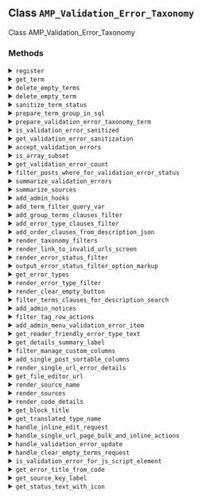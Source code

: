 ## Class `AMP_Validation_Error_Taxonomy`

Class AMP_Validation_Error_Taxonomy

### Methods
<details>
<summary><code>register</code></summary>

```php
static public register()
```

Registers the taxonomy to store the validation errors.


</details>
<details>
<summary><code>get_term</code></summary>

```php
static public get_term( $error )
```

Get amp_validation_error taxonomy term by slug or error properties.


</details>
<details>
<summary><code>delete_empty_terms</code></summary>

```php
static public delete_empty_terms()
```

Delete all amp_validation_error terms that have zero counts (no amp_validated_url posts associated with them).


</details>
<details>
<summary><code>delete_empty_term</code></summary>

```php
static public delete_empty_term( $term_id )
```

Delete an amp_validation_error term if it has no amp_validated_url posts associated with it.


</details>
<details>
<summary><code>sanitize_term_status</code></summary>

```php
static public sanitize_term_status( $status, $options = array() )
```

Sanitize term status(es).


</details>
<details>
<summary><code>prepare_term_group_in_sql</code></summary>

```php
static public prepare_term_group_in_sql( $groups )
```

Prepare term_group IN condition for SQL WHERE clause.


</details>
<details>
<summary><code>prepare_validation_error_taxonomy_term</code></summary>

```php
static public prepare_validation_error_taxonomy_term( $error )
```

Prepare a validation error for lookup or insertion as taxonomy term.


</details>
<details>
<summary><code>is_validation_error_sanitized</code></summary>

```php
static public is_validation_error_sanitized( $error )
```

Determine whether a validation error should be sanitized.


</details>
<details>
<summary><code>get_validation_error_sanitization</code></summary>

```php
static public get_validation_error_sanitization( $error )
```

Get the validation error sanitization.


</details>
<details>
<summary><code>accept_validation_errors</code></summary>

```php
static public accept_validation_errors( $acceptable_errors )
```

Automatically (forcibly) accept validation errors that arise (that is, remove the invalid markup causing the validation errors).


</details>
<details>
<summary><code>is_array_subset</code></summary>

```php
static public is_array_subset( $superset, $subset )
```

Check if one array is a sparse subset of another array.


</details>
<details>
<summary><code>get_validation_error_count</code></summary>

```php
static public get_validation_error_count( $args = array() )
```

Get the count of validation error terms, optionally restricted by term group (e.g. accepted or rejected).


</details>
<details>
<summary><code>filter_posts_where_for_validation_error_status</code></summary>

```php
static public filter_posts_where_for_validation_error_status( $where, \WP_Query $query )
```

Add support for querying posts by amp_validation_error_status and by error type.

Add recognition of amp_validation_error_status query var for amp_validated_url post queries. Also, conditionally filter for error type, like js_error or css_error.


</details>
<details>
<summary><code>summarize_validation_errors</code></summary>

```php
static public summarize_validation_errors( $validation_errors )
```

Gets the AMP validation response.

Returns the current validation errors the sanitizers found in rendering the page.


</details>
<details>
<summary><code>summarize_sources</code></summary>

```php
static public summarize_sources( $sources )
```

Summarize sources.


</details>
<details>
<summary><code>add_admin_hooks</code></summary>

```php
static public add_admin_hooks()
```

Add admin hooks.


</details>
<details>
<summary><code>add_term_filter_query_var</code></summary>

```php
static public add_term_filter_query_var( $url, $tax )
```

Filter the term redirect URL, to possibly add query vars to filter by term status or type.

On clicking the &#039;Filter&#039; button on the &#039;AMP Validation Errors&#039; taxonomy page, edit-tags.php processes the POST request that this submits. Then, it redirects to a URL to display the page again. This filter callback looks for a value for VALIDATION_ERROR_TYPE_QUERY_VAR in the $_POST request. That means that the user filtered by error type, like &#039;js_error&#039;. It then passes that value to the redirect URL as a query var, So that the taxonomy page will be filtered for that error type.


</details>
<details>
<summary><code>add_group_terms_clauses_filter</code></summary>

```php
static public add_group_terms_clauses_filter()
```

Filter amp_validation_error term query by term group when requested.


</details>
<details>
<summary><code>add_error_type_clauses_filter</code></summary>

```php
static public add_error_type_clauses_filter()
```

Adds filter for amp_validation_error term query by type, like in the &#039;AMP Validation Errors&#039; taxonomy page.

Filters &#039;load-edit-tags.php&#039; and &#039;load-post.php&#039;, as the post.php page is like an edit-tags.php page, in that it has a WP_Terms_List_Table of validation error terms. Allows viewing only a certain type at a time, like only JS errors.


</details>
<details>
<summary><code>add_order_clauses_from_description_json</code></summary>

```php
static public add_order_clauses_from_description_json()
```

If ordering the list by a field in the description JSON, locate the best spot in the JSON string by which to sort alphabetically.

This is used both on the taxonomy edit-tags.php page and the single URL post.php page, as that page also has a list table of terms.


</details>
<details>
<summary><code>render_taxonomy_filters</code></summary>

```php
static public render_taxonomy_filters( $taxonomy_name )
```

Outputs the taxonomy filter UI for this taxonomy type.

Similar to what appears on /wp-admin/edit.php for posts and pages, this outputs &lt;select&gt; elements to choose the error status and type, and a &#039;Filter&#039; submit button that filters for them.


</details>
<details>
<summary><code>render_link_to_invalid_urls_screen</code></summary>

```php
static public render_link_to_invalid_urls_screen( $taxonomy_name )
```

On the &#039;Error Index&#039; screen, renders a link to the &#039;AMP Validated URLs&#039; page.


</details>
<details>
<summary><code>render_error_status_filter</code></summary>

```php
static public render_error_status_filter()
```

Renders the error status filter &lt;select&gt; element.

There is a difference how the errors are counted, depending on which screen this is on. For example: Removed Markup (10). This status filter &lt;select&gt; element is rendered on the validation error post page (Errors by URL), and the validation error taxonomy page (Error Index). On the taxonomy page, this simply needs to count the number of terms with a given type. On the post page, this needs to count the number of posts that have at least one error of a given type.


</details>
<details>
<summary><code>output_error_status_filter_option_markup</code></summary>

```php
static private output_error_status_filter_option_markup( $option_text, $option_value, $error_count, $selected_value )
```

Output the option markup for a error status filter.


</details>
<details>
<summary><code>get_error_types</code></summary>

```php
static public get_error_types()
```

Gets all of the possible error types.


</details>
<details>
<summary><code>render_error_type_filter</code></summary>

```php
static public render_error_type_filter()
```

Renders the filter for error type.

This type filter &lt;select&gt; element is rendered on the validation error post page (Errors by URL), and the validation error taxonomy page (Error Index).


</details>
<details>
<summary><code>render_clear_empty_button</code></summary>

```php
static public render_clear_empty_button()
```

Render the button for clearing empty taxonomy terms.

If there are no terms with a 0 count then this outputs nothing.


</details>
<details>
<summary><code>filter_terms_clauses_for_description_search</code></summary>

```php
static public filter_terms_clauses_for_description_search( $clauses, $taxonomies, $args )
```

Include searching taxonomy term descriptions and sources term meta.


</details>
<details>
<summary><code>add_admin_notices</code></summary>

```php
static public add_admin_notices()
```

Show notices for changes to amp_validation_error terms.


</details>
<details>
<summary><code>filter_tag_row_actions</code></summary>

```php
static public filter_tag_row_actions( $actions, \WP_Term $tag )
```

Add row actions.


</details>
<details>
<summary><code>add_admin_menu_validation_error_item</code></summary>

```php
static public add_admin_menu_validation_error_item()
```

Show AMP validation errors under AMP admin menu.


</details>
<details>
<summary><code>get_reader_friendly_error_type_text</code></summary>

```php
static public get_reader_friendly_error_type_text( $error_type )
```

Provides a reader-friendly string for a term&#039;s error type.


</details>
<details>
<summary><code>get_details_summary_label</code></summary>

```php
static public get_details_summary_label( $validation_error )
```

Provides the label for the details summary element.


</details>
<details>
<summary><code>filter_manage_custom_columns</code></summary>

```php
static public filter_manage_custom_columns( $content, $column_name, $term_id )
```

Supply the content for the custom columns.


</details>
<details>
<summary><code>add_single_post_sortable_columns</code></summary>

```php
static public add_single_post_sortable_columns( $sortable_columns )
```

Adds post columns to the /wp-admin/post.php page for amp_validated_url.


</details>
<details>
<summary><code>render_single_url_error_details</code></summary>

```php
static public render_single_url_error_details( $validation_error, $term, $wrap_with_details = true, $with_summary = true )
```

Renders error details when viewing a single URL page.


</details>
<details>
<summary><code>get_file_editor_url</code></summary>

```php
static private get_file_editor_url( $source )
```

Get the URL for opening the file for a AMP validation error in an external editor.


</details>
<details>
<summary><code>render_source_name</code></summary>

```php
static private render_source_name( $name, $type )
```

Render source name.


</details>
<details>
<summary><code>render_sources</code></summary>

```php
static public render_sources( $sources )
```

Render sources.


</details>
<details>
<summary><code>render_code_details</code></summary>

```php
static private render_code_details( $text )
```

Render code details.


</details>
<details>
<summary><code>get_block_title</code></summary>

```php
static public get_block_title( $block_name )
```

Get block name for a given block slug.


</details>
<details>
<summary><code>get_translated_type_name</code></summary>

```php
static public get_translated_type_name( $validation_error )
```

Gets the translated error type name from the given the validation error.


</details>
<details>
<summary><code>handle_inline_edit_request</code></summary>

```php
static public handle_inline_edit_request()
```

Handle inline edit links.


</details>
<details>
<summary><code>handle_single_url_page_bulk_and_inline_actions</code></summary>

```php
static public handle_single_url_page_bulk_and_inline_actions( $post_id )
```

On the single URL page, handles the bulk actions of &#039;Remove&#039; (formerly &#039;Accept&#039;) and &#039;Keep&#039; (formerly &#039;Reject&#039;).

On /wp-admin/post.php, this handles these bulk actions. This page is more like an edit-tags.php page, in that it has a WP_Terms_List_Table of amp_validation_error terms. So this reuses handle_validation_error_update(), which the edit-tags.php page uses.


</details>
<details>
<summary><code>handle_validation_error_update</code></summary>

```php
static public handle_validation_error_update( $redirect_to, $action, $term_ids )
```

Handle bulk and inline edits to amp_validation_error terms.


</details>
<details>
<summary><code>handle_clear_empty_terms_request</code></summary>

```php
static public handle_clear_empty_terms_request()
```

Handle request to delete empty terms.


</details>
<details>
<summary><code>is_validation_error_for_js_script_element</code></summary>

```php
static private is_validation_error_for_js_script_element( $validation_error )
```

Determine whether a validation error is for a JS script element.


</details>
<details>
<summary><code>get_error_title_from_code</code></summary>

```php
static public get_error_title_from_code( $validation_error )
```

Get Error Title from Code


</details>
<details>
<summary><code>get_source_key_label</code></summary>

```php
static public get_source_key_label( $key, $validation_error )
```

Get label for object key in validation error source.


</details>
<details>
<summary><code>get_status_text_with_icon</code></summary>

```php
static public get_status_text_with_icon( $sanitization, $include_reviewed = false )
```

Get Status Text with Icon


</details>
